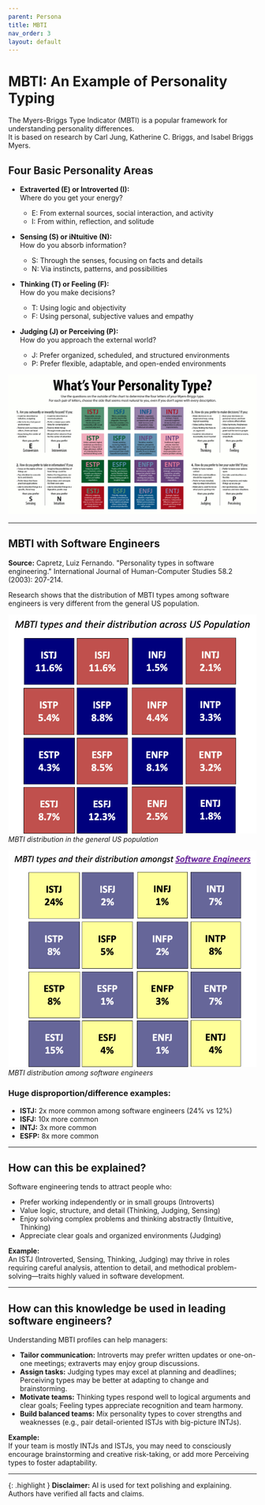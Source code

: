 ```yaml
---
parent: Persona
title: MBTI
nav_order: 3
layout: default
---
```


# MBTI: An Example of Personality Typing

The Myers-Briggs Type Indicator (MBTI) is a popular framework for understanding personality differences.  
It is based on research by Carl Jung, Katherine C. Briggs, and Isabel Briggs Myers.

## Four Basic Personality Areas

- **Extraverted (E) or Introverted (I):**  
  Where do you get your energy?  
  - E: From external sources, social interaction, and activity  
  - I: From within, reflection, and solitude

- **Sensing (S) or iNtuitive (N):**  
  How do you absorb information?  
  - S: Through the senses, focusing on facts and details  
  - N: Via instincts, patterns, and possibilities

- **Thinking (T) or Feeling (F):**  
  How do you make decisions?  
  - T: Using logic and objectivity  
  - F: Using personal, subjective values and empathy

- **Judging (J) or Perceiving (P):**  
  How do you approach the external world?  
  - J: Prefer organized, scheduled, and structured environments  
  - P: Prefer flexible, adaptable, and open-ended environments

![MBTI brief](image.png)

---

## MBTI with Software Engineers

**Source:** Capretz, Luiz Fernando. "Personality types in software engineering." International Journal of Human-Computer Studies 58.2 (2003): 207-214.

Research shows that the distribution of MBTI types among software engineers is very different from the general US population.

![MBTI US population](image-1.png)
*MBTI distribution in the general US population*

![MBTI SE](image-2.png)
*MBTI distribution among software engineers*

### Huge disproportion/difference examples:
- **ISTJ:** 2x more common among software engineers (24% vs 12%)
- **ISFJ:** 10x more common
- **INTJ:** 3x more common
- **ESFP:** 8x more common

---

## How can this be explained?

Software engineering tends to attract people who:
- Prefer working independently or in small groups (Introverts)
- Value logic, structure, and detail (Thinking, Judging, Sensing)
- Enjoy solving complex problems and thinking abstractly (Intuitive, Thinking)
- Appreciate clear goals and organized environments (Judging)

**Example:**  
An ISTJ (Introverted, Sensing, Thinking, Judging) may thrive in roles requiring careful analysis, attention to detail, and methodical problem-solving—traits highly valued in software development.

---

## How can this knowledge be used in leading software engineers?

Understanding MBTI profiles can help managers:
- **Tailor communication:** Introverts may prefer written updates or one-on-one meetings; extraverts may enjoy group discussions.
- **Assign tasks:** Judging types may excel at planning and deadlines; Perceiving types may be better at adapting to change and brainstorming.
- **Motivate teams:** Thinking types respond well to logical arguments and clear goals; Feeling types appreciate recognition and team harmony.
- **Build balanced teams:** Mix personality types to cover strengths and weaknesses (e.g., pair detail-oriented ISTJs with big-picture INTJs).

**Example:**  
If your team is mostly INTJs and ISTJs, you may need to consciously encourage brainstorming and creative risk-taking, or add more Perceiving types to foster adaptability.

---

{: .highlight }
**Disclaimer:** AI is used for text polishing and explaining. Authors have verified all facts and claims.

